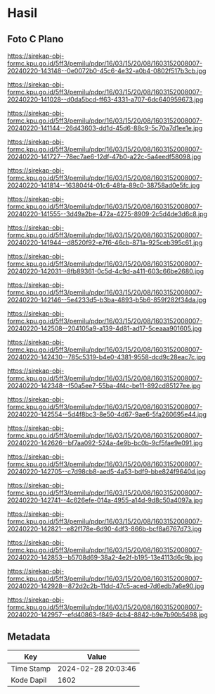 # Hasil

## Foto C Plano

https://sirekap-obj-formc.kpu.go.id/5ff3/pemilu/pdpr/16/03/15/20/08/1603152008007-20240220-143148--0e0072b0-45c6-4e32-a0b4-0802f517b3cb.jpg

https://sirekap-obj-formc.kpu.go.id/5ff3/pemilu/pdpr/16/03/15/20/08/1603152008007-20240220-141028--d0da5bcd-ff63-4331-a707-6dc640959673.jpg

https://sirekap-obj-formc.kpu.go.id/5ff3/pemilu/pdpr/16/03/15/20/08/1603152008007-20240220-141144--26d43603-dd1d-45d6-88c9-5c70a7d1ee1e.jpg

https://sirekap-obj-formc.kpu.go.id/5ff3/pemilu/pdpr/16/03/15/20/08/1603152008007-20240220-141727--78ec7ae6-12df-47b0-a22c-5a4eedf58098.jpg

https://sirekap-obj-formc.kpu.go.id/5ff3/pemilu/pdpr/16/03/15/20/08/1603152008007-20240220-141814--163804f4-01c6-48fa-89c0-38758ad0e5fc.jpg

https://sirekap-obj-formc.kpu.go.id/5ff3/pemilu/pdpr/16/03/15/20/08/1603152008007-20240220-141555--3d49a2be-472a-4275-8909-2c5d4de3d6c8.jpg

https://sirekap-obj-formc.kpu.go.id/5ff3/pemilu/pdpr/16/03/15/20/08/1603152008007-20240220-141944--d8520f92-e7f6-46cb-871a-925ceb395c61.jpg

https://sirekap-obj-formc.kpu.go.id/5ff3/pemilu/pdpr/16/03/15/20/08/1603152008007-20240220-142031--8fb89361-0c5d-4c9d-a411-603c66be2680.jpg

https://sirekap-obj-formc.kpu.go.id/5ff3/pemilu/pdpr/16/03/15/20/08/1603152008007-20240220-142146--5e4233d5-b3ba-4893-b5b6-859f282f34da.jpg

https://sirekap-obj-formc.kpu.go.id/5ff3/pemilu/pdpr/16/03/15/20/08/1603152008007-20240220-142508--204105a9-a139-4d81-ad17-5ceaaa901605.jpg

https://sirekap-obj-formc.kpu.go.id/5ff3/pemilu/pdpr/16/03/15/20/08/1603152008007-20240220-142430--785c5319-b4e0-4381-9558-dcd9c28eac7c.jpg

https://sirekap-obj-formc.kpu.go.id/5ff3/pemilu/pdpr/16/03/15/20/08/1603152008007-20240220-142348--f50a5ee7-55ba-4f4c-be11-892cd85127ee.jpg

https://sirekap-obj-formc.kpu.go.id/5ff3/pemilu/pdpr/16/03/15/20/08/1603152008007-20240220-142554--5d4f8bc3-8e50-4d67-9ae6-5fa260695e44.jpg

https://sirekap-obj-formc.kpu.go.id/5ff3/pemilu/pdpr/16/03/15/20/08/1603152008007-20240220-142626--bf7aa092-524a-4e9b-bc0b-9cf5fae9e091.jpg

https://sirekap-obj-formc.kpu.go.id/5ff3/pemilu/pdpr/16/03/15/20/08/1603152008007-20240220-142705--c7d98cb8-aed5-4a53-bdf9-bbe824f9640d.jpg

https://sirekap-obj-formc.kpu.go.id/5ff3/pemilu/pdpr/16/03/15/20/08/1603152008007-20240220-142741--4c626efe-014a-4955-a14d-9d8c50a4097a.jpg

https://sirekap-obj-formc.kpu.go.id/5ff3/pemilu/pdpr/16/03/15/20/08/1603152008007-20240220-142821--e82f178e-6d90-4df3-866b-bcf8a6767d73.jpg

https://sirekap-obj-formc.kpu.go.id/5ff3/pemilu/pdpr/16/03/15/20/08/1603152008007-20240220-142853--b5708d69-38a2-4e2f-b195-13e4113d6c9b.jpg

https://sirekap-obj-formc.kpu.go.id/5ff3/pemilu/pdpr/16/03/15/20/08/1603152008007-20240220-142928--872d2c2b-11dd-47c5-aced-7d6edb7a6e90.jpg

https://sirekap-obj-formc.kpu.go.id/5ff3/pemilu/pdpr/16/03/15/20/08/1603152008007-20240220-142957--efd40863-f849-4cb4-8842-b9e7b90b5498.jpg


## Metadata

| Key        | Value               |
| ---------- | ------------------- |
| Time Stamp | 2024-02-28 20:03:46 |
| Kode Dapil | 1602                |



